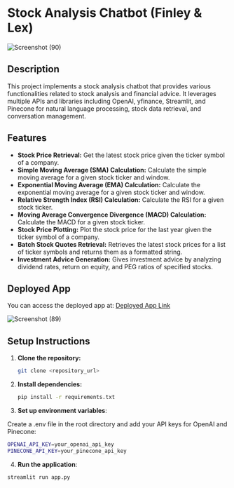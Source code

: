 # Stock Analysis Chatbot (Finley & Lex)
![Screenshot (90)](https://github.com/user-attachments/assets/d862e83e-5e6a-4c92-a8f1-67d7d7085d91)

## Description

This project implements a stock analysis chatbot that provides various functionalities related to stock analysis and financial advice. It leverages multiple APIs and libraries including OpenAI, yfinance, Streamlit, and Pinecone for natural language processing, stock data retrieval, and conversation management.

## Features

- **Stock Price Retrieval:** Get the latest stock price given the ticker symbol of a company.
- **Simple Moving Average (SMA) Calculation:** Calculate the simple moving average for a given stock ticker and window.
- **Exponential Moving Average (EMA) Calculation:** Calculate the exponential moving average for a given stock ticker and window.
- **Relative Strength Index (RSI) Calculation:** Calculate the RSI for a given stock ticker.
- **Moving Average Convergence Divergence (MACD) Calculation:** Calculate the MACD for a given stock ticker.
- **Stock Price Plotting:** Plot the stock price for the last year given the ticker symbol of a company.
- **Batch Stock Quotes Retrieval:** Retrieves the latest stock prices for a list of ticker symbols and returns them as a formatted string.
- **Investment Advice Generation:** Gives investment advice by analyzing dividend rates, return on equity, and PEG ratios of specified stocks.

## Deployed App

You can access the deployed app at: [Deployed App Link](https://financialbot-finley.streamlit.app/)
  
![Screenshot (89)](https://github.com/user-attachments/assets/4a43291e-ae08-42ab-9c31-8de8e4e7ac1f)

## Setup Instructions

1. **Clone the repository:**

   ```bash
   git clone <repository_url>
2. **Install dependencies:**

    ```bash
    pip install -r requirements.txt
    
3. **Set up environment variables**:

  Create a .env file in the root directory and add your API keys for OpenAI and Pinecone:

  ```bash
  OPENAI_API_KEY=your_openai_api_key
  PINECONE_API_KEY=your_pinecone_api_key
  ```

4. **Run the application**:
  ```bash
  streamlit run app.py
  ```

